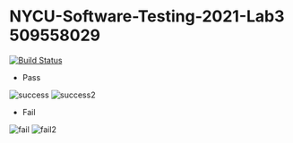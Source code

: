 # NYCU-Software-Testing-2021-Lab3 509558029
  [![Build Status](https://travis-ci.com/a4865g/309552005.svg?branch=master)](https://travis-ci.com/a4865g/309552005)
- Pass

![success](https://user-images.githubusercontent.com/81569098/115998360-727b2b80-a619-11eb-8589-10573022e6a1.png)
![success2](https://user-images.githubusercontent.com/81569098/115998364-760eb280-a619-11eb-94a9-9d77cc1abb93.png)

- Fail

![fail](https://user-images.githubusercontent.com/81569098/115998374-7eff8400-a619-11eb-870c-66dddb755922.png)
![fail2](https://user-images.githubusercontent.com/81569098/115998378-80c94780-a619-11eb-9505-c9fa2adcc57c.png)
